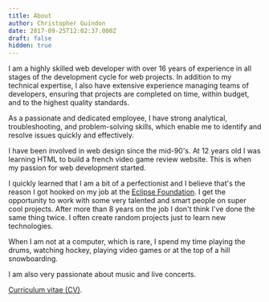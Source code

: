 ```yaml
---
title: About
author: Christopher Guindon
date: 2017-09-25T12:02:37.000Z
draft: false
hidden: true
---
```

I am a highly skilled web developer with over 16 years of experience in all stages of the development cycle for web projects. In addition to my technical expertise, I also have extensive experience managing teams of developers, ensuring that projects are completed on time, within budget, and to the highest quality standards. 



As a passionate and dedicated employee, I have strong analytical, troubleshooting, and problem-solving skills, which enable me to identify and resolve issues quickly and effectively.

I have been involved in web design since the mid-90's. At 12 years old I was learning HTML to build a french video game review website. This is when my passion for web development started.

I quickly learned that I am a bit of a perfectionist and I believe that's the reason I got hooked on my job at the [Eclipse Foundation](https://www.eclipse.org/org/foundation/staff.php). I get the opportunity to work with some very talented and smart people on super cool projects. After more than 8 years on the job I don't think I've done the same thing twice. I often create random projects just to learn new technologies.

When I am not at a computer, which is rare, I spend my time playing the drums, watching hockey, playing video games or at the top of a hill snowboarding.

I am also very passionate about music and live concerts.

[Curriculum vitae (CV)](/uploads/christopher-guindon-resume.pdf).
